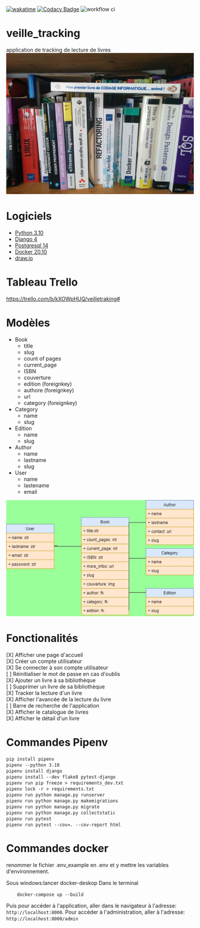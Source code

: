 [![wakatime](https://wakatime.com/badge/user/648b0556-0c0e-4e9d-b952-2bea950dabe6/project/ce91cfb1-ac21-4c0b-a1dd-dd75004877be.svg)](https://wakatime.com/badge/user/648b0556-0c0e-4e9d-b952-2bea950dabe6/project/ce91cfb1-ac21-4c0b-a1dd-dd75004877be)
[![Codacy Badge](https://app.codacy.com/project/badge/Grade/e2c07d13eb674eb88288901cba08ba52)](https://www.codacy.com/gh/jbbaillet85/veille_tracking/dashboard?utm_source=github.com\&utm_medium=referral\&utm_content=jbbaillet85/veille_tracking\&utm_campaign=Badge_Grade)
![workflow ci](https://github.com/jbbaillet85/veille_tracking/actions/workflows/django.yaml/badge.svg)

# veille\_tracking

application de tracking de lecture de livres
![livres](/static/assets/img/bibliotheque.jpg "livres")

# Logiciels

*   [Python 3.10](https://www.python.org/ "python")
*   [Django 4](https://www.djangoproject.com/ "django")
*   [Postgresql 14](https://www.postgresql.fr/ "Postgresql")
*   [Docker 20.10](https://www.docker.com/ "Docker")
*   [draw.io](https://draw-io.fr.softonic.com/ "draw.io")

# Tableau Trello

https://trello.com/b/kXOWpHUQ/veilletraking#

# Modèles

*   Book
    *   title
    *   slug
    *   count of pages
    *   current\_page
    *   ISBN
    *   couverture
    *   edition (foreignkey)
    *   authore (foreignkey)
    *   url
    *   category (foreignkey)
*   Category
    *   name
    *   slug
*   Edition
    *   name
    *   slug
*   Author
    *   name
    *   lastname
    *   slug
*   User
    *   name
    *   lastename
    *   email

![diagrame entité association](/doc/association_entity_diagram.jpg "livres")

# Fonctionalités

\[X] Afficher une page d'accueil\
\[X] Créer un compte utilisateur\
\[X] Se connecter à son compte utilisateur\
\[ ] Réinitialiser le mot de passe en cas d'oublis\
\[X] Ajouter un livre à sa bibliothèque\
\[ ] Supprimer un livre de sa bibliothèque\
\[X] Tracker la lecture d'un livre\
\[X] Afficher l'avancée de la lecture du livre\
\[ ] Barre de recherche de l'application\
\[X] Afficher le catalogue de livres\
\[X] Afficher le détail d'un livre

# Commandes Pipenv

    pip install pipenv
    pipenv --python 3.10
    pipenv install django
    pipenv install --dev flake8 pytest-django
    pipenv run pip freeze > requirements_dev.txt
    pipenv lock -r > requirements.txt
    pipenv run python manage.py runserver
    pipenv run python manage.py makemigrations
    pipenv run python manage.py migrate
    pipenv run python manage.py collectstatic
    pipenv run pytest
    pipenv run pytest --cov=. --cov-report html

# Commandes docker

renommer le fichier .env\_example en .env et y mettre les variables d'environnement.

Sous windows:lancer docker-deskop
Dans le terminal
```
    docker-compose up --build
```
Puis pour accéder à l'application, aller dans le navigateur à l'adresse:
```http://localhost:8000```.
Pour accéder à l'administration, aller à l'adresse:
```http://localhost:8000/admin```